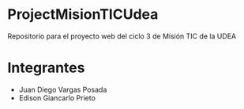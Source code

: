 # ProjectMisionTICUdea
Repositorio para el proyecto web del ciclo 3 de Misión TIC de la UDEA


# Integrantes
* Juan Diego Vargas Posada
* Edison Giancarlo Prieto
